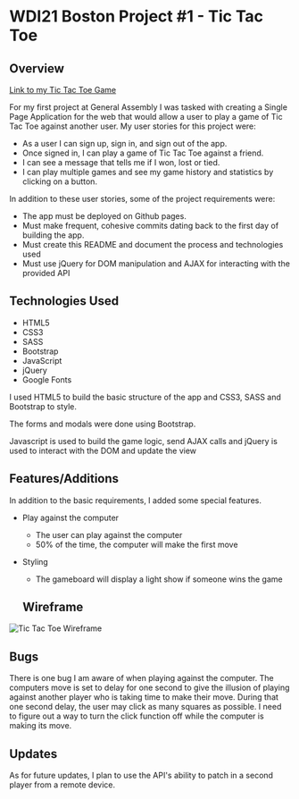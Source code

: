 # WDI21 Boston Project \#1 - Tic Tac Toe

## Overview

[Link to my Tic Tac Toe Game](https://derekbmcintire.github.io/tic-tac-toe-wdi-project/)

For my first project at General Assembly I was tasked with creating a Single
Page Application for the web that would allow a user to play a game of Tic Tac
Toe against another user.  My user stories for this project were:

- As a user I can sign up, sign in, and sign out of the app.
- Once signed in, I can play a game of Tic Tac Toe against a friend.
- I can see a message that tells me if I won, lost or tied.
- I can play multiple games and see my game history and statistics by clicking
 on a button.

In addition to these user stories, some of the project requirements were:

- The app must be deployed on Github pages.
- Must make frequent, cohesive commits dating back to the first day of building the app.
- Must create this README and document the process and technologies used
- Must use jQuery for DOM manipulation and AJAX for interacting with the provided API

## Technologies Used

- HTML5
- CSS3
- SASS
- Bootstrap
- JavaScript
- jQuery
- Google Fonts

I used HTML5 to build the basic structure of the app and CSS3, SASS and Bootstrap to style.

The forms and modals were done using Bootstrap.

Javascript is used to build the game logic, send AJAX calls and jQuery is used to interact with the DOM and update the view

## Features/Additions

In addition to the basic requirements, I added some special features.

- Play against the computer
  - The user can play against the computer
  - 50% of the time, the computer will make the first move
- Styling
  - The gameboard will display a light show if someone wins the game

  ## Wireframe
![Tic Tac Toe Wireframe](https://c1.staticflickr.com/5/4555/38186861432_20845afb1a_z.jpg)

## Bugs

There is one bug I am aware of when playing against the computer.  The computers move is set to delay for one second to give the illusion of playing against another player who is taking time to make their move.  During that one second delay, the user may click as many squares as possible.  I need to figure out a way to turn the click function off while the computer is making its move.

## Updates
As for future updates, I plan to use the API's ability to patch in a second player from a remote device.
